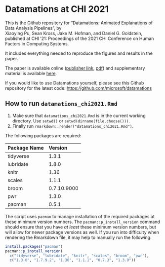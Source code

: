 
<!-- README.md is generated from README.Rmd. Please edit that file -->

# Datamations at CHI 2021

This is the Github repository for “Datamations: Animated Explanations of
Data Analysis Pipelines”, by  
Xiaoying Pu, Sean Kross, Jake M. Hofman, and Daniel G. Goldstein,
published at CHI ’21: Proceedings of the 2021 CHI Conference on Human
Factors in Computing Systems.

It includes everything needed to reproduce the figures and results in
the paper.

The paper is available online ([publisher
link](https://doi.org/10.1145/3411764.3445063),
[pdf](http://jakehofman.com/pdfs/datamations.pdf)) and supplementary
material is available [here](https://osf.io/85njc/).

If you would like to use Datamations yourself, please see this Github
repository for the latest code:
<https://github.com/microsoft/datamations>

## How to run `datamations_chi2021.Rmd`

1.  Make sure that `datamations_chi2021.Rmd` is in the current working
    directory. Use `setwd()` or `setwd(dirname(file.choose()))`.
2.  Finally run `rmarkdown::render("datamations_chi2021.Rmd")`.

The following packages are required:

| Package Name | Version     |
|:-------------|:------------|
| tidyverse    | 1.3.1       |
| lubridate    | 1.8.0       |
| knitr        | 1.36        |
| scales       | 1.1.1       |
| broom        | 0.7.10.9000 |
| pwr          | 1.3.0       |
| pacman       | 0.5.1       |

The script uses `pacman` to manage installation of the required packages
at these minimum version numbers. The `pacman::p_install_version`
command should ensure that you have *at least* these minimum version
numbers, but will allow for newer package versions as well. If you run
into difficulty when rendering the Rmarkdown file, it may help to
manually run the following:

``` r
install.packages("pacman")
pacman::p_install_version(
  c("tidyverse", "lubridate", "knitr", "scales", "broom", "pwr"),
  c("1.3.0", "1.7.9.2", "1.30", "1.1.1", "0.7.3", "1.3.0"))
```
